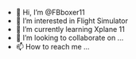 - 👋 Hi, I’m @FBboxer11
- 👀 I’m interested in Flight Simulator
- 🌱 I’m currently learning Xplane 11
- 💞️ I’m looking to collaborate on ...
- 📫 How to reach me ...

<!---
FBboxer11/FBboxer11 is a ✨ special ✨ repository because its `README.md` (this file) appears on your GitHub profile.
You can click the Preview link to take a look at your changes.
--->
